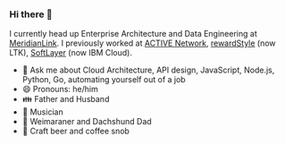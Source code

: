 ### Hi there 👋

I currently head up Enterprise Architecture and Data Engineering at [MeridianLink](https://www.meridianlink.com/). I previously worked at [ACTIVE Network](https://www.activenetwork.com/), [rewardStyle](https://about.rewardstyle.com/en/company) (now LTK), [SoftLayer](https://www.ibm.com/cloud/info/softlayer-is-now-ibm-cloud) (now IBM Cloud).

- 💬 Ask me about Cloud Architecture, API design, JavaScript, Node.js, Python, Go, automating yourself out of a job
- 😄 Pronouns: he/him
- 👪 Father and Husband
- 🎸 Musician
- 🐶 Weimaraner and Dachshund Dad
- 🍺 Craft beer and coffee snob
